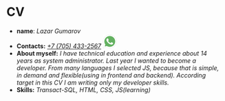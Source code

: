 # CV
* **name**: *Lazar Gumarov*
* **Contacts:** [*+7 (705) 433-2567*](tel:+77054332567) ![WhatsApp](icon-whatsapp.png)
* **About myself:** *I have technical education and experience about 14 years as system administrator. Last year I wanted to become a developer. From many languages I selected JS, because that is simple, in demand and flexible(using in frontend and backend). According target in this CV I am writing only my developer skills.*
* **Skills:** *Transact-SQL, HTML, CSS, JS(learning)*
